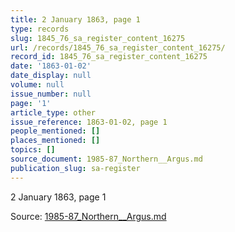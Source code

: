 ```yaml
---
title: 2 January 1863, page 1
type: records
slug: 1845_76_sa_register_content_16275
url: /records/1845_76_sa_register_content_16275/
record_id: 1845_76_sa_register_content_16275
date: '1863-01-02'
date_display: null
volume: null
issue_number: null
page: '1'
article_type: other
issue_reference: 1863-01-02, page 1
people_mentioned: []
places_mentioned: []
topics: []
source_document: 1985-87_Northern__Argus.md
publication_slug: sa-register
---
```


2 January 1863, page 1

Source: [1985-87_Northern__Argus.md](/downloads/markdown/1985-87_Northern__Argus.md)
